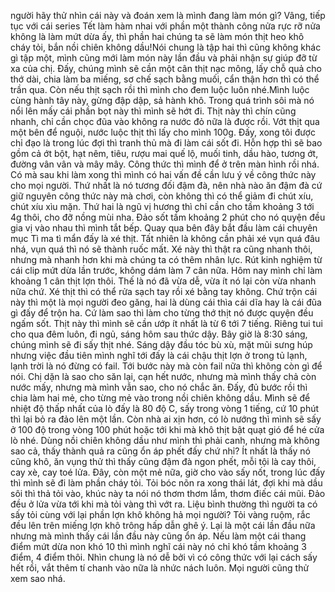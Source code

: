 người hãy thử nhìn cái này và đoán xem là mình đang làm món gì? Vâng, tiếp tục với cái series Tết làm hàm nhai với phần một thành công nửa rực rỡ nửa không là làm mứt dừa ấy, thì phần hai chúng ta sẽ làm món thịt heo khô cháy tỏi, bắn nồi chiên không dầu!Nói chung là tập hai thì cũng không khác gì tập một, mình cũng mới làm món này lần đầu và phải nhận sự giúp đỡ từ xa của chị. Đấy, chúng mình sẽ cần một cân thịt nạc mông, lấy chỗ quả cho thớ dài, chia làm ba miếng, sơ chế sạch bằng muối, cẩn thận hơn thì có thể trần qua. Còn nếu thịt sạch rồi thì mình cho đem luộc luôn nhé.Mình luộc cùng hành tây này, gừng đập dập, sả hành khô. Trong quá trình sôi mà nó nổi lên mấy cái phần bọt này thì mình sẽ hớt đi. Thịt này thì chín cũng nhanh, chỉ cần chọc đũa vào không ra nước đỏ nữa là được rồi. Vớt thịt qua một bên để nguội, nước luộc thịt thì lấy cho mình 100g. Đấy, xong tôi được chỉ đạo là trong lúc đợi thì tranh thủ mà đi làm cái sốt đi. Hỗn hợp thì sẽ bao gồm cả ớt bột, hạt nêm, tiêu, rượu mai quế lộ, muối tinh, dầu hào, tương ớt, đường vân vân và mây mây. Công thức thì mình để ở trên màn hình rồi nhá. Có mà sau khi làm xong thì mình có hai vấn đề cần lưu ý về công thức này cho mọi người. Thứ nhất là nó tương đối đậm đà, nên nhà nào ăn đậm đà cứ giữ nguyên công thức này mà chơi, còn không thì có thể giảm đi chút xíu, chút xíu xìu mặn. Thứ hai là ngũ vị hương thì chỉ cần cho tầm khoảng 3 tới 4g thôi, cho đỡ nồng mùi nha. Đảo sốt tầm khoảng 2 phút cho nó quyện đều gia vị vào nhau thì mình tắt bếp. Quay qua bên đây bắt đầu làm cái chuyên mục Tì ma tì mẩn đấy là xé thịt. Tất nhiên là không cần phải xé vụn quá đâu nhá, vụn quá thì nó sẽ thành ruốc mất. Xé này thì thật ra cũng nhanh thôi, nhưng mà nhanh hơn khi mà chúng ta có thêm nhân lực. Rút kinh nghiệm từ cái clip mứt dừa lần trước, không dám làm 7 cân nữa. Hôm nay mình chỉ làm khoảng 1 cân thịt lợn thôi. Thế là nó đã vừa dễ, vừa ít nó lại còn vừa nhanh nữa chứ. Xé thịt thì có thể rửa sạch tay rồi xé bằng tay không. Chứ trộn cái này thì một là mọi người đeo găng, hai là dùng cái thìa cái dĩa hay là cái đũa gì đấy để trộn ha. Cứ làm sao thì làm cho từng thớ thịt nó được quyện đều ngấm sốt. Thịt này thì mình sẽ cần ướp ít nhất là từ 6 tới 7 tiếng. Riêng tui tui cho qua đêm luôn, đi ngủ, sáng hôm sau thức dậy. Bây giờ là 8:30 sáng, chúng mình sẽ đi sấy thịt nhé. Sáng dậy đầu tóc bù xù, mặt mũi sưng húp nhưng việc đầu tiên mình nghĩ tới đấy là cái chậu thịt lợn ở trong tủ lạnh, lạnh trời là nó đừng có fail. Tới bước này mà còn fail nữa thì không còn gì để nói. Chị dặn là sao cho săn lại, cạn hết nước, nhưng mà mình thấy chả còn nước mấy, nhưng mà mình vẫn sao, cho nó chắc ăn. Đấy, đủ bước rồi thì chia làm hai mẻ, cho từng mẻ vào trong nồi chiên không dầu. Mình sẽ để nhiệt độ thấp nhất của lò đấy là 80 độ C, sấy trong vòng 1 tiếng, cứ 10 phút thì lại bỏ ra đảo lên một lần. Còn nhà ai xịn hơn, có lò nướng thì mình sẽ sấy ở 100 độ trong vòng 100 phút hoặc tới khi mà khô thịt bật quạt gió để hé cửa lò nhé. Dùng nồi chiên không dầu như mình thì phải canh, nhưng mà không sao cả, thấy thành quả ra cũng ổn áp phết đấy chứ nhỉ? Ít nhất là thấy nó cũng khô, ăn vụng thử thì thấy cũng đậm đà ngon phết, mỗi tội là cay thôi, cay xè, cay toé lửa. Đây, còn một mẻ nữa, giờ cho vào sấy nốt, trong lúc đấy thì mình sẽ đi làm phần cháy tỏi. Tỏi bóc nõn ra xong thái lát, đợi khi mà dầu sôi thì thả tỏi vào, khúc này ta nói nó thơm thơm lắm, thơm điếc cái mũi. Đảo đều ở lửa vừa tới khi mà tỏi vàng thì vớt ra. Liệu bình thường thì người ta có sấy tỏi cùng với lại phần lợn khô không hả mọi người? Tỏi vàng ruộm, rắc đều lên trên miếng lợn khô trông hấp dẫn ghê ý. Lại là một cái lần đầu nữa nhưng mà mình thấy cái lần đầu này cũng ổn áp. Nếu làm một cái thang điểm mứt dừa non khó 10 thì mình nghĩ cái này nó chỉ khó tầm khoảng 3 điểm, 4 điểm thôi. Nhìn chung là nó dễ bởi vì có công thức với lại cách sấy hết rồi, vắt thêm tí chanh vào nữa là nhức nách luôn. Mọi người cũng thử xem sao nhá.